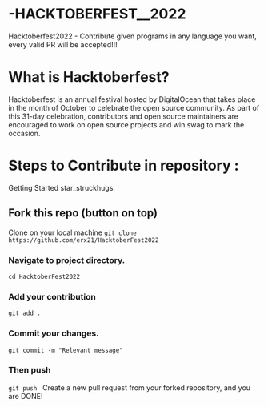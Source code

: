 
# -HACKTOBERFEST__2022
Hacktoberfest2022 - Contribute given programs in any language you want, every valid PR will be accepted!!!

# What is Hacktoberfest?
Hacktoberfest is an annual festival hosted by DigitalOcean that takes place in the month of October to celebrate the open source community. As part of this 31-day celebration, contributors and open source maintainers are encouraged to work on open source projects and win swag to mark the occasion.

# Steps to Contribute in repository :
Getting Started star_struckhugs:
## Fork this repo (button on top)
Clone on your local machine
`git clone https://github.com/erx21/HacktoberFest2022`

### Navigate to project directory.
`cd HacktoberFest2022`
### Add your contribution
`git add .`
### Commit your changes.
`git commit -m "Relevant message"`
### Then push
`git push `
Create a new pull request from your forked repository, and you are DONE!
